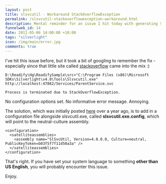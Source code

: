 ```yaml
--- 
layout: post
title: slsvcutil - Workaround StackOverflowException
permalink: /slsvcutil-stackoverflowexception-workaround.html
description: Mental reminder for an issue I hit today with generating Silverlight proxies using slsvcutil
funnelweb_id: 14
date: 2011-05-06 14:00:00 +10:00
tags: "silverlight"
icon: /img/main/error.jpg
comments: true
---
```

I've hit this issue before, but it took a bit of googling to remember the fix - especially since that little site called [stackoverflow][1] came into the mix :)

[1]: http://www.stackoverflow.com/

    D:\Readify\Hg\ReadifySample\src>"C:\Program Files (x86)\Microsoft SDKs\Silverlight\v4.0\Tools\Slsvcutil.exe" http://localhost:47862/Services/ParentService.svc

    Process is terminated due to StackOverflowException.

No configuration options set. No informative error message. Annoying.

The solution, which was initially posted [here][2] over a year ago, is to add in a configuration file alongside slsvcutil.exe, called **slsvcutil.exe.config**, which will point to the neutral-culture assembly.

[2]: http://blogs.msdn.com/b/silverlightws/archive/2010/04/30/workaround-for-stackoverflowexception-when-using-slsvcutil-exe.aspx

    <configuration>
      <satelliteassemblies>
        <assembly name="SlSvcUtil, Version=4.0.0.0, Culture=neutral, PublicKeyToken=b03f5f7f11d50a3a" />
      </satelliteassemblies>
    </configuration>


That's right. If you have set your system language to something **other than US English**, you will probably encounter this issue.

Enjoy.
